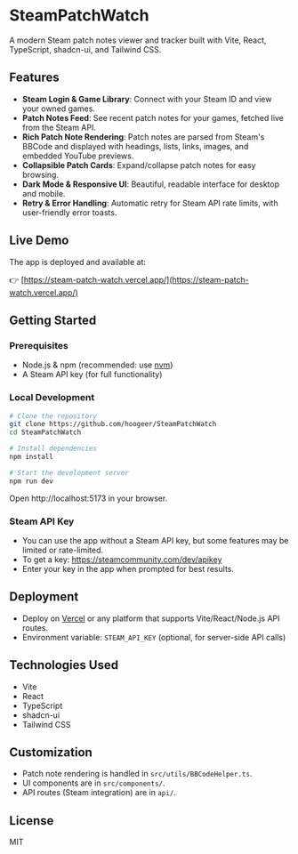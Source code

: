 # SteamPatchWatch

A modern Steam patch notes viewer and tracker built with Vite, React, TypeScript, shadcn-ui, and Tailwind CSS.

## Features

- **Steam Login & Game Library**: Connect with your Steam ID and view your owned games.
- **Patch Notes Feed**: See recent patch notes for your games, fetched live from the Steam API.
- **Rich Patch Note Rendering**: Patch notes are parsed from Steam's BBCode and displayed with headings, lists, links, images, and embedded YouTube previews.
- **Collapsible Patch Cards**: Expand/collapse patch notes for easy browsing.
- **Dark Mode & Responsive UI**: Beautiful, readable interface for desktop and mobile.
- **Retry & Error Handling**: Automatic retry for Steam API rate limits, with user-friendly error toasts.

## Live Demo

The app is deployed and available at:

👉 [https://steam-patch-watch.vercel.app/](https://steam-patch-watch.vercel.app/)

## Getting Started

### Prerequisites
- Node.js & npm (recommended: use [nvm](https://github.com/nvm-sh/nvm#installing-and-updating))
- A Steam API key (for full functionality)

### Local Development

```sh
# Clone the repository
git clone https://github.com/hoogeer/SteamPatchWatch
cd SteamPatchWatch

# Install dependencies
npm install

# Start the development server
npm run dev
```

Open http://localhost:5173 in your browser.

### Steam API Key
- You can use the app without a Steam API key, but some features may be limited or rate-limited.
- To get a key: https://steamcommunity.com/dev/apikey
- Enter your key in the app when prompted for best results.

## Deployment

- Deploy on [Vercel](https://vercel.com/) or any platform that supports Vite/React/Node.js API routes.
- Environment variable: `STEAM_API_KEY` (optional, for server-side API calls)

## Technologies Used
- Vite
- React
- TypeScript
- shadcn-ui
- Tailwind CSS

## Customization
- Patch note rendering is handled in `src/utils/BBCodeHelper.ts`.
- UI components are in `src/components/`.
- API routes (Steam integration) are in `api/`.

## License
MIT
